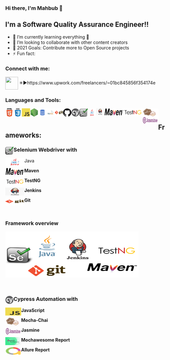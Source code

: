 ### Hi there, I'm Mahbub 👋


## I'm a Software Quality Assurance Engineer!!
- 🌱 I’m currently learning everything 🤣
- 👯 I’m looking to collaborate with other content creators
- 🥅 2021 Goals: Contribute more to Open Source projects
- ⚡ Fun fact: 

### Connect with me:
<img align="center"  width="40px" height="40px" background= "white" src="https://cdn.jsdelivr.net/npm/simple-icons@v3/icons/upwork.svg"/>
✳▶https://www.upwork.com/freelancers/~01bc845856f354174e


<br />

### Languages and Tools:

<img align="left" alt="HTML5" width="26px" src="https://raw.githubusercontent.com/github/explore/80688e429a7d4ef2fca1e82350fe8e3517d3494d/topics/html/html.png" />
<img align="left" alt="CSS3" width="26px" src="https://raw.githubusercontent.com/github/explore/80688e429a7d4ef2fca1e82350fe8e3517d3494d/topics/css/css.png" />
<img align="left" alt="JavaScript" width="26px" src="https://raw.githubusercontent.com/github/explore/80688e429a7d4ef2fca1e82350fe8e3517d3494d/topics/javascript/javascript.png" />
<img align="left" alt="Node.js" width="26px" src="https://raw.githubusercontent.com/github/explore/80688e429a7d4ef2fca1e82350fe8e3517d3494d/topics/nodejs/nodejs.png" />
<img align="left" alt="SQL" width="26px" src="https://raw.githubusercontent.com/github/explore/80688e429a7d4ef2fca1e82350fe8e3517d3494d/topics/sql/sql.png" />
<img align="left" alt="MySQL" width="26px" src="https://raw.githubusercontent.com/github/explore/80688e429a7d4ef2fca1e82350fe8e3517d3494d/topics/mysql/mysql.png" />
<img align="left" alt="Git" width="26px" src="https://raw.githubusercontent.com/github/explore/80688e429a7d4ef2fca1e82350fe8e3517d3494d/topics/git/git.png" />
<img align="left" alt="GitHub" width="26px" src="https://raw.githubusercontent.com/github/explore/78df643247d429f6cc873026c0622819ad797942/topics/github/github.png" />
<img align="left" alt="Cypress" width="26px" src="https://raw.githubusercontent.com/Mahbub091/Mahbub091/master/Images/Cypress.png" />
<img align="left" alt="Selenium" width="26px" src="https://raw.githubusercontent.com/Mahbub091/Mahbub091/master/Images/371438.svg" />
<img align="left" alt="Java" width="26px" src="https://raw.githubusercontent.com/Mahbub091/Mahbub091/master/Images/Java.png" />
<img align="left" alt="Jenkins" width="26px" src="https://raw.githubusercontent.com/Mahbub091/Mahbub091/master/Images/Jenkins.png" />
<img align="left" alt="Maven" width="60px" height="25px" src="https://raw.githubusercontent.com/Mahbub091/Mahbub091/master/Images/Maven.png"/>
<img align="left" alt="TestNG" width="60px" src="https://raw.githubusercontent.com/Mahbub091/Mahbub091/master/Images/TestNG.png" />
<img align="left" alt="MochaChai" width="50px" height="25px" src="https://raw.githubusercontent.com/Mahbub091/Mahbub091/master/Images/Mochachai.png" />
<img align="left" alt="Jasmine" width="50px" height="25px"  src="https://raw.githubusercontent.com/Mahbub091/Mahbub091/master/Images/Jasmine.png" />



<br />

## Frameworks:

### Selenium Webdriver with <img align="left" alt="Selenium" width="26px"  src="https://raw.githubusercontent.com/Mahbub091/Mahbub091/master/Images/371438.svg" />

<p>Java <img align="left" alt="Java" width="60px" height="25px" src="https://raw.githubusercontent.com/Mahbub091/Mahbub091/master/Images/Java.png" /><strong><p/>
<p>Maven <img align="left" alt="Maven" width="60px" height="25px" height="25px" src="https://raw.githubusercontent.com/Mahbub091/Mahbub091/master/Images/Maven.png" /><strong><p/>
<p>TestNG <img align="left" alt="TestNG" width="60px" height="25px" src="https://raw.githubusercontent.com/Mahbub091/Mahbub091/master/Images/TestNG.png" /><strong><p/>
<p>Jenkins <img align="left" alt="Jenkins" width="60px" height="25px" src="https://raw.githubusercontent.com/Mahbub091/Mahbub091/master/Images/Jenkins.png" /> <strong><p/>
<p>Git <img align="left" alt="Git" width="60px" height="25px" src="https://raw.githubusercontent.com/github/explore/80688e429a7d4ef2fca1e82350fe8e3517d3494d/topics/git/git.png" /><strong><p/>

<br />

### Framework overview

<img align="center" alt="Selenium Framework " width="420px" height="145px" display="flex" src="https://raw.githubusercontent.com/Mahbub091/Mahbub091/master/Images/Selenium-Java%20Complete%20Framework.png" />

<br />
 <br />
  <br />

### Cypress Automation with <img align="left" alt="Cypress" width="26px" src="https://raw.githubusercontent.com/Mahbub091/Mahbub091/master/Images/Cypress.png" /> 
<p>  <img align="left" alt="JavaScript" width="50px" height="25px" src="https://raw.githubusercontent.com/github/explore/80688e429a7d4ef2fca1e82350fe8e3517d3494d/topics/javascript/javascript.png"/> <strong> JavaScript <p/>
<p> <img align="left" alt="MochaChai" width="50px" height="25px" src="https://raw.githubusercontent.com/Mahbub091/Mahbub091/master/Images/Mochachai.png" /> <strong> Mocha-Chai <p/>
<p> <img align="left" alt="Jasmine" width="50px" height="25px"  src="https://raw.githubusercontent.com/Mahbub091/Mahbub091/master/Images/Jasmine.png" /> <strong> Jasmine <p/>
<p> <img align="left" alt="Jasmine" width="50px" height="25px"  src="https://raw.githubusercontent.com/Mahbub091/Mahbub091/master/Images/Mochawesome%20report.png" /> <strong> Mochawesome Report <p/>
<p> <strong>Allure Report<strong/> <img align="left" alt="Jasmine" width="50px" height="25px"  src="https://raw.githubusercontent.com/Mahbub091/Mahbub091/master/Images/Allure%20Report.png" /> <p/>
 
 
 
 
 
[jasmine]: https://jasmine.github.io/
